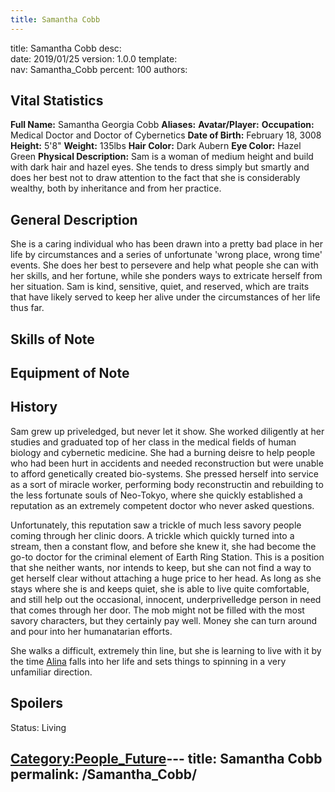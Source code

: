 ```yaml
---
title: Samantha Cobb
---
```


title:		Samantha Cobb
desc:		
date:		2019/01/25
version:	1.0.0
template:	
nav:		Samantha_Cobb
percent:	100
authors:	
## Vital Statistics

**Full Name:** Samantha Georgia Cobb
**Aliases:**
**Avatar/Player:**
**Occupation:** Medical Doctor and Doctor of Cybernetics
**Date of Birth:** February 18, 3008
**Height:** 5'8"
**Weight:** 135lbs
**Hair Color:** Dark Aubern
**Eye Color:** Hazel Green
**Physical Description:** Sam is a woman of medium height and build with
dark hair and hazel eyes. She tends to dress simply but smartly and does
her best not to draw attention to the fact that she is considerably
wealthy, both by inheritance and from her practice.

## General Description

She is a caring individual who has been drawn into a pretty bad place in
her life by circumstances and a series of unfortunate 'wrong place,
wrong time' events. She does her best to persevere and help what people
she can with her skills, and her fortune, while she ponders ways to
extricate herself from her situation. Sam is kind, sensitive, quiet, and
reserved, which are traits that have likely served to keep her alive
under the circumstances of her life thus far.

## Skills of Note

## Equipment of Note

## History

Sam grew up priveledged, but never let it show. She worked diligently at
her studies and graduated top of her class in the medical fields of
human biology and cybernetic medicine. She had a burning deisre to help
people who had been hurt in accidents and needed reconstruction but were
unable to afford genetically created bio-systems. She pressed herself
into service as a sort of miracle worker, performing body reconstructin
and rebuilding to the less fortunate souls of Neo-Tokyo, where she
quickly established a reputation as an extremely competent doctor who
never asked questions.

Unfortunately, this reputation saw a trickle of much less savory people
coming through her clinic doors. A trickle which quickly turned into a
stream, then a constant flow, and before she knew it, she had become the
go-to doctor for the criminal element of Earth Ring Station. This is a
position that she neither wants, nor intends to keep, but she can not
find a way to get herself clear without attaching a huge price to her
head. As long as she stays where she is and keeps quiet, she is able to
live quite comfortable, and still help out the occasional, innocent,
underprivelledge person in need that comes through her door. The mob
might not be filled with the most savory characters, but they certainly
pay well. Money she can turn around and pour into her humanatarian
efforts.

She walks a difficult, extremely thin line, but she is learning to live
with it by the time [Alina](Alina_Martin "wikilink") falls into her life
and sets things to spinning in a very unfamiliar direction.

## Spoilers

<spoiler text="Status">Status: Living</spoiler>

[Category:People_Future](Category:People_Future "wikilink")---
title: Samantha Cobb
permalink: /Samantha_Cobb/
---

